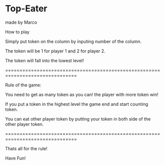 # Top-Eater
made by Marco

How to play

Simply put token on the column by inputing number of the column.

The token will be 1 for player 1 and 2 for player 2.

The token will fall into the lowest level!

===============================================================================

Rule of the game:

You need to get as many token as you can! the player with more token win!

If you put a token in the highest level the game end and start counting token.

You can eat other player token by putting your token in both side of the other player token.

===============================================================================

Thats all for the rule!

Have Fun!
